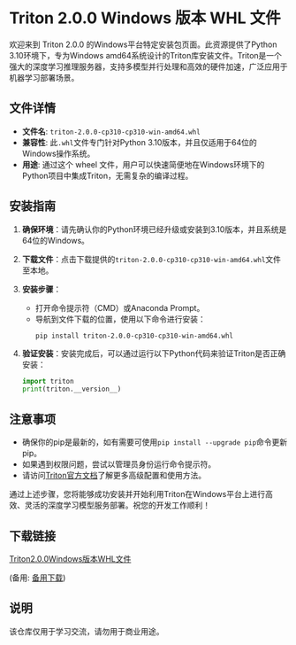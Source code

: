 # Triton 2.0.0 Windows 版本 WHL 文件

欢迎来到 Triton 2.0.0 的Windows平台特定安装包页面。此资源提供了Python 3.10环境下，专为Windows amd64系统设计的Triton库安装文件。Triton是一个强大的深度学习推理服务器，支持多模型并行处理和高效的硬件加速，广泛应用于机器学习部署场景。

## 文件详情

- **文件名**: `triton-2.0.0-cp310-cp310-win-amd64.whl`
- **兼容性**: 此`.whl`文件专门针对Python 3.10版本，并且仅适用于64位的Windows操作系统。
- **用途**: 通过这个 wheel 文件，用户可以快速简便地在Windows环境下的Python项目中集成Triton，无需复杂的编译过程。

## 安装指南

1. **确保环境**：请先确认你的Python环境已经升级或安装到3.10版本，并且系统是64位的Windows。
2. **下载文件**：点击下载提供的`triton-2.0.0-cp310-cp310-win-amd64.whl`文件至本地。
3. **安装步骤**：
   - 打开命令提示符（CMD）或Anaconda Prompt。
   - 导航到文件下载的位置，使用以下命令进行安装：
     ```
     pip install triton-2.0.0-cp310-cp310-win-amd64.whl
     ```
   
4. **验证安装**：安装完成后，可以通过运行以下Python代码来验证Triton是否正确安装：
   ```python
   import triton
   print(triton.__version__)
   ```

## 注意事项

- 确保你的pip是最新的，如有需要可使用`pip install --upgrade pip`命令更新pip。
- 如果遇到权限问题，尝试以管理员身份运行命令提示符。
- 请访问[Triton官方文档](注意：此处应理解为虚拟指引，实际操作中不添加链接)了解更多高级配置和使用方法。

通过上述步骤，您将能够成功安装并开始利用Triton在Windows平台上进行高效、灵活的深度学习模型服务部署。祝您的开发工作顺利！

## 下载链接
[Triton2.0.0Windows版本WHL文件](https://pan.quark.cn/s/e6bf732c682c) 

(备用: [备用下载](https://pan.baidu.com/s/1ij7AVsH6GuAWJU0kyVEKkQ?pwd=1234))

## 说明

该仓库仅用于学习交流，请勿用于商业用途。
